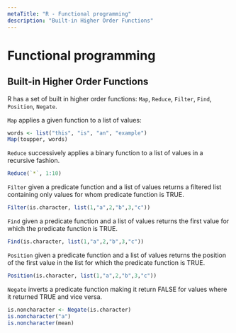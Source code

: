 ```yaml
---
metaTitle: "R - Functional programming"
description: "Built-in Higher Order Functions"
---
```


# Functional programming



## Built-in Higher Order Functions


R has a set of built in higher order functions: `Map`, `Reduce`, `Filter`, `Find`, `Position`, `Negate`.

`Map` applies a given function to a list of values:

```r
words <- list("this", "is", "an", "example")
Map(toupper, words)

```

`Reduce` successively applies a binary function to a list of values in a recursive fashion.

```r
Reduce(`*`, 1:10)

```

`Filter` given a predicate function and a list of values returns a filtered list containing only values for whom predicate function is TRUE.

```r
Filter(is.character, list(1,"a",2,"b",3,"c"))

```

`Find` given a predicate function and a list of values returns the first value for which the predicate function is TRUE.

```r
Find(is.character, list(1,"a",2,"b",3,"c"))

```

`Position` given a predicate function and a list of values returns the position of the first value in the list for which the predicate function is TRUE.

```r
Position(is.character, list(1,"a",2,"b",3,"c"))

```

`Negate` inverts a predicate function making it return FALSE for values where it returned TRUE and vice versa.

```r
is.noncharacter <- Negate(is.character)
is.noncharacter("a")
is.noncharacter(mean)

```

